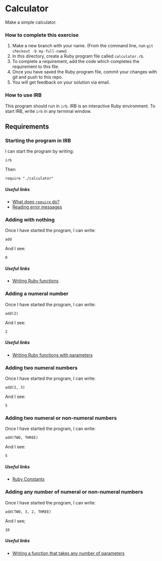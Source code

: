 # Calculator

Make a simple calculator.

### How to complete this exercise

1. Make a new branch with your name. (From the command line, run `git checkout -b my-full-name`)
2. In this directory, create a Ruby program file called `calculator.rb`.
3. To complete a requirement, add the code which completes the requirement to this file.
3. Once you have saved the Ruby program file, commit your changes with git and push to this repo.
4. You will get feedback on your solution via email.

### How to use IRB

This program should run in `irb`. IRB is an interactive Ruby environment. To start IRB, write `irb` in any terminal window.

## Requirements

### Starting the program in IRB

I can start the program by writing:

`irb`

Then 

`require "./calculator"`

##### Useful links

- [What does `require` do?]()
- [Reading error messages]()

### Adding with nothing

Once I have started the program, I can write:

```
add
```

And I see:

```
0
```

##### Useful links

- [Writing Ruby functions]()

### Adding a numeral number

Once I have started the program, I can write:

```
add(2)
```

And I see:

```
2
```

##### Useful links

- [Writing Ruby functions with parameters]()

### Adding two numeral numbers

Once I have started the program, I can write:

```
add(2, 3)
```

And I see:

```
5
```

### Adding two numeral or non-numeral numbers

Once I have started the program, I can write:

```
add(TWO, THREE)
```

And I see: 

```
5
```

##### Useful links

- [Ruby Constants]()

### Adding any number of numeral or non-numeral numbers

Once I have started the program, I can write:

```
add(TWO, 3, 2, THREE)
```

And I see;

```
10
```

##### Useful links

- [Writing a function that takes any number of parameters]()
